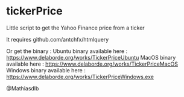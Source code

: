 # tickerPrice
Little script to get the Yahoo Finance price from a ticker

It requires github.com/antchfx/htmlquery

Or get the binary :
Ubuntu binary available here : https://www.delaborde.org/works/TickerPriceUbuntu
MacOS binary available here : https://www.delaborde.org/works/TickerPriceMacOS
Windows binary available here : https://www.delaborde.org/works/TickerPriceWindows.exe

@Mathiasdlb
